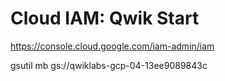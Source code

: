 # Cloud IAM: Qwik Start


https://console.cloud.google.com/iam-admin/iam



gsutil mb gs://qwiklabs-gcp-04-13ee9089843c